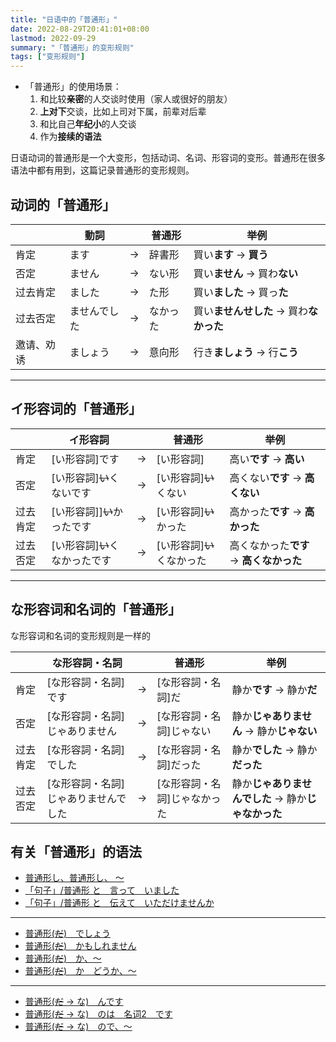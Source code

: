 ```yaml
---
title: "日语中的「普通形」"
date: 2022-08-29T20:41:01+08:00
lastmod: 2022-09-29
summary: "「普通形」的变形规则"
tags: ["变形规则"]
---
```


- 「普通形」的使用场景：
    1. 和比较**亲密**的人交谈时使用（家人或很好的朋友）
    2. **上对下**交谈，比如上司对下属，前辈对后辈
    3. 和比自己**年纪小**的人交谈
    2. 作为**接续的语法**

日语动词的普通形是一个大变形，包括动词、名词、形容词的变形。普通形在很多语法中都有用到，这篇记录普通形的变形规则。

## 动词的「普通形」

|  | 動詞 |  | 普通形 | 举例 |
| --- | --- | --- | --- | --- |
| 肯定 | ます | → | 辞書形 | 買い**ます** → **買う** |
| 否定 | ません | → | ない形 | 買い**ません** → 買わ**ない** |
| 过去肯定 | ました | → | た形 | 買い**ました** → 買っ**た** |
| 过去否定 | ませんでした | → | なかった | 買い**ませんせした** → 買わ**なかった** |
| 邀请、劝诱 | ましょう | → | 意向形 | 行き**ましょう** → 行**こう** |

---
## イ形容词的「普通形」

|  | イ形容詞 |  | 普通形 | 举例 |
| --- | --- | --- | --- | --- |
| 肯定 | [い形容詞]です | → | [い形容詞] | 高い**です** → **高い**　 |
| 否定 | [い形容詞]~~い~~くないです | → | [い形容詞]~~い~~くない | 高くない**です** → **高くない** |
| 过去肯定 | [い形容詞]]~~い~~かったです | → | [い形容詞]~~い~~かった | 高かった**です** → **高かった** |
| 过去否定 | [い形容詞]~~い~~くなかったです | → | [い形容詞]~~い~~くなかった | 高くなかった**です** → **高くなかった** |

---
## な形容词和名词的「普通形」

な形容词和名词的变形规则是一样的

|  | な形容詞・名詞 |  | 普通形 | 举例 |
| --- | --- | --- | --- | --- |
| 肯定 | [な形容詞・名詞]です | → | [な形容詞・名詞]だ | 静か**です** → 静か**だ** |
| 否定 | [な形容詞・名詞]じゃありません | → | [な形容詞・名詞]じゃない | 静か**じゃありません** → 静か**じゃない** |
| 过去肯定 | [な形容詞・名詞]でした | → | [な形容詞・名詞]だった | 静か**でした** → 静か**だった** |
| 过去否定 | [な形容詞・名詞]じゃありませんでした | → | [な形容詞・名詞]じゃなかった | 静か**じゃありませんでした** → 静か**じゃなかった** |

## 有关「普通形」的语法
- [普通形し、普通形し、 〜](/jp/28#普通形し普通形し-)
- [「句子」/普通形 と　言って　いました](/jp/33/#句子普通形-と言っていました)
- [「句子」/普通形 と　伝えて　いただけませんか](/jp/33/#句子普通形-と伝えていただけませんか)
---

- [普通形(~~だ~~)　でしょう](/jp/32/#普通形だでしょう)
- [普通形(~~だ~~)　かもしれません](/jp/32/#普通形だかもしれません)
- [普通形(~~だ~~)　か、〜](/jp/40/#普通形だか)
- [普通形(~~だ~~)　か　どうか、〜](/jp/40/#普通形だかどうか)

---
- [普通形(~~だ~~ → な)　んです](/jp/26/#普通形だ--なんです)
- [普通形(~~だ~~ → な)　のは　名词2　です](/jp/38/#普通形だ--なのは名词2です)
- [普通形(~~だ~~ → な)　ので、〜](/jp/39/#普通形だ--なので)
